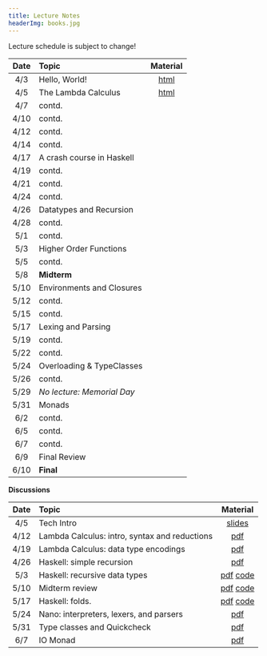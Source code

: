 ```yaml
---
title: Lecture Notes
headerImg: books.jpg
---
```


Lecture schedule is subject to change!

| Date       | Topic                           | Material                  |
|:----------:|:--------------------------------|:-------------------------:|
| 4/3        | Hello, World!                   | [html][lec0]              |
| 4/5        | The Lambda Calculus             | [html][lec1]              |
| 4/7        | contd.                          |                           |
| 4/10       | contd.                          |                           |
| 4/12       | contd.                          |                           |
| 4/14       | contd.                          |                           |
| 4/17       | A crash course in Haskell       |                           |
| 4/19       | contd.                          |                           |
| 4/21       | contd.                          |                           |
| 4/24       | contd.                          |                           |
| 4/26       | Datatypes and Recursion         |                           |
| 4/28       | contd.                          |                           |
| 5/1        | contd.                          |                           |
| 5/3        | Higher Order Functions          |                           |
| 5/5        | contd.                          |                           |
| 5/8        | **Midterm**                     |                           |
| 5/10       | Environments and Closures       |                           |
| 5/12       | contd.                          |                           |
| 5/15       | contd.                          |                           |
| 5/17       | Lexing and Parsing              |                           |
| 5/19       | contd.                          |                           |
| 5/22       | contd.                          |                           |
| 5/24       | Overloading & TypeClasses       |                           |
| 5/26       | contd.                          |                           |
| 5/29       | *No lecture: Memorial Day*      |                           | 
| 5/31       | Monads                          |                           |
| 6/2        | contd.                          |                           |
| 6/5        | contd.                          |                           |
| 6/7        | contd.                          |                           |
| 6/9        | Final Review                    |                           |
| 6/10       | **Final**                       |                           |


**Discussions**

| Date       | Topic                                           | Material                  |
|:----------:|:------------------------------------------------|:-------------------------:|
| 4/5        | Tech Intro                                      | [slides][disc0]           |
| 4/12       | Lambda Calculus: intro, syntax and reductions   | [pdf][disc1]              |
| 4/19       | Lambda Calculus: data type encodings            | [pdf][disc2]              |
| 4/26       | Haskell: simple recursion                       | [pdf][disc3]              |
| 5/3        | Haskell: recursive data types                   | [pdf][disc4] [code][disc4code] |
| 5/10       | Midterm review                                  | [pdf][disc5] [code][disc5code] |
| 5/17       | Haskell: folds.                                 | [pdf][disc6] [code][disc6code] |
| 5/24       | Nano: interpreters, lexers, and parsers         | [pdf][disc7]              |
| 5/31       | Type classes and Quickcheck                     | [pdf][disc8]              |
| 6/7        | IO Monad                                        | [pdf][disc9]              |

[lec0]: lectures/00-hello.html
[lec1]: lectures/01-lambda.html
[lec2]: lectures/02-haskell.html
[lec3]: lectures/03-datatypes.html
[lec4]: lectures/04-hof.html
[lec5]: lectures/05-closure.html
[lec6]: lectures/06-parsing.html
[lec7]: lectures/07-classes.html
[lec8]: lectures/08-monads.html
[lec9]: lectures/09-types.html
[soundness]: lectures/soundness.html
[mock-final]: https://github.com/cse130-assignments/mock-final

[disc0]: https://docs.google.com/presentation/d/1q7qqYXfmxBbdaRYhupJFp93XVvwnpZyEQAZlcbr0Hs4/edit?usp=sharing
[disc1]: https://docs.google.com/presentation/d/1bv8HSdOQkoP5KdItizlhv0rad9ufyvzZ91cGXcBTfIg/edit?usp=sharing
[disc2]: /static/raw/discussion-week-02.pdf
[disc3]: /static/raw/discussion-week-03.pdf
[disc3code]: /static/raw/discussion-week-03.hs
[disc4]: /static/raw/discussion-week-04.pdf
[disc4code]: /static/raw/discussion-week-04.hs
[disc5]: /static/raw/discussion-week-05.pdf
[disc5code]: /static/raw/discussion-week-05.hs
[disc6]: /static/raw/discussion-week-06.pdf
[disc6code]: /static/raw/discussion-week-06.hs
[disc7]: /static/raw/discussion-week-07.pdf
[disc8]: /static/raw/discussion-week-08.pdf
[disc8code]: /static/raw/discussion-week-08.hs
[disc9]: /static/raw/discussion-week-09.pdf

[parsing]: https://github.com/cse130-sp18/arith
[elsa]: https://github.com/ucsd-progsys/elsa
